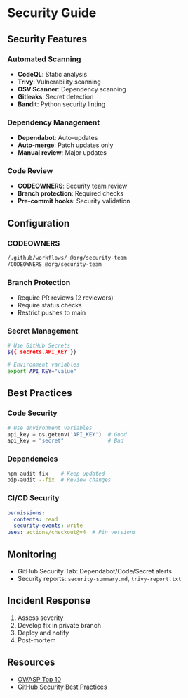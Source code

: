 # Security Guide

## Security Features

### Automated Scanning
- **CodeQL**: Static analysis
- **Trivy**: Vulnerability scanning
- **OSV Scanner**: Dependency scanning
- **Gitleaks**: Secret detection
- **Bandit**: Python security linting

### Dependency Management
- **Dependabot**: Auto-updates
- **Auto-merge**: Patch updates only
- **Manual review**: Major updates

### Code Review
- **CODEOWNERS**: Security team review
- **Branch protection**: Required checks
- **Pre-commit hooks**: Security validation

## Configuration

### CODEOWNERS
```bash
/.github/workflows/ @org/security-team
/CODEOWNERS @org/security-team
```

### Branch Protection
- Require PR reviews (2 reviewers)
- Require status checks
- Restrict pushes to main

### Secret Management
```bash
# Use GitHub Secrets
${{ secrets.API_KEY }}

# Environment variables
export API_KEY="value"
```

## Best Practices

### Code Security
```python
# Use environment variables
api_key = os.getenv('API_KEY')  # Good
api_key = "secret"              # Bad
```

### Dependencies
```bash
npm audit fix    # Keep updated
pip-audit --fix  # Review changes
```

### CI/CD Security
```yaml
permissions:
  contents: read
  security-events: write
uses: actions/checkout@v4  # Pin versions
```

## Monitoring
- GitHub Security Tab: Dependabot/Code/Secret alerts
- Security reports: `security-summary.md`, `trivy-report.txt`

## Incident Response
1. Assess severity
2. Develop fix in private branch
3. Deploy and notify
4. Post-mortem

## Resources
- [OWASP Top 10](https://owasp.org/www-project-top-ten/)
- [GitHub Security Best Practices](https://docs.github.com/en/code-security)
